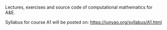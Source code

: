 Lectures, exercises and source code of computational mathematics for A&E.

Syllabus for course A1 will be posted on: https://junyao.org/syllabus/A1.html




